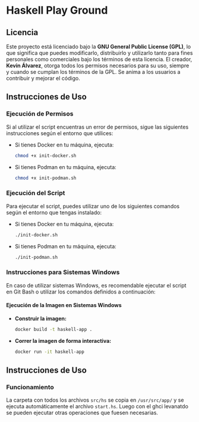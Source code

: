 # Haskell Play Ground

## Licencia

Este proyecto está licenciado bajo la **GNU General Public License (GPL)**, lo que significa que puedes modificarlo, distribuirlo y utilizarlo tanto para fines personales como comerciales bajo los términos de esta licencia. El creador, **Kevin Álvarez**, otorga todos los permisos necesarios para su uso, siempre y cuando se cumplan los términos de la GPL. Se anima a los usuarios a contribuir y mejorar el código. 

## Instrucciones de Uso

### Ejecución de Permisos

Si al utilizar el script encuentras un error de permisos, sigue las siguientes instrucciones según el entorno que utilices:

- Si tienes Docker en tu máquina, ejecuta:

    ```bash
    chmod +x init-docker.sh
    ```

- Si tienes Podman en tu máquina, ejecuta:

    ```bash
    chmod +x init-podman.sh
    ```

### Ejecución del Script

Para ejecutar el script, puedes utilizar uno de los siguientes comandos según el entorno que tengas instalado:

- Si tienes Docker en tu máquina, ejecuta:

    ```bash
    ./init-docker.sh
    ```

- Si tienes Podman en tu máquina, ejecuta:

    ```bash
    ./init-podman.sh
    ```

### Instrucciones para Sistemas Windows

En caso de utilizar sistemas Windows, es recomendable ejecutar el script en Git Bash o utilizar los comandos definidos a continuación:

#### Ejecución de la Imagen en Sistemas Windows

- **Construir la imagen:**

    ```bash
    docker build -t haskell-app .
    ```

- **Correr la imagen de forma interactiva:**

    ```bash
    docker run -it haskell-app
    ```

## Instrucciones de Uso

### Funcionamiento

La carpeta con todos los archivos `src/hs` se copia en `/usr/src/app/` y se ejecuta automáticamente el archivo `start.hs`.
Luego con el ghci levanatdo se pueden ejecutar otras operaciones que fuesen necesarias.
